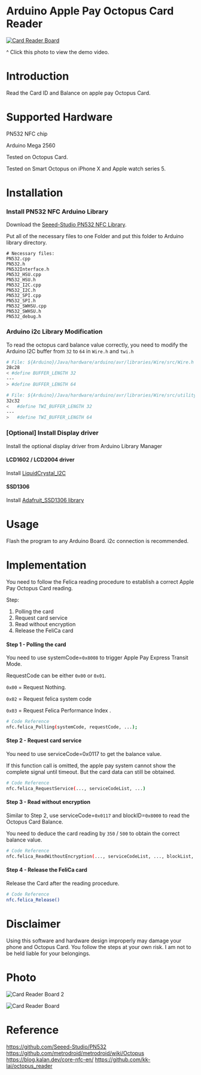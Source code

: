 # Arduino Apple Pay Octopus Card Reader

[![Card Reader Board](docs/cardReader_board.jpg)](https://youtu.be/H8cRV5nNZq4)

^ Click this photo to view the demo video.

# Introduction

Read the Card ID and Balance on apple pay Octopus Card.


# Supported Hardware

PN532 NFC chip

Arduino Mega 2560

Tested on Octopus Card.

Tested on Smart Octopus on iPhone X and Apple watch series 5.

# Installation

### Install PN532 NFC Arduino Library

Download the [Seeed-Studio PN532 NFC Library](https://github.com/Seeed-Studio/PN532).

Put all of the necessary files to one Folder and put this folder to Arduino library directory.

```
# Necessary files: 
PN532.cpp
PN532.h
PN532Interface.h
PN532_HSU.cpp
PN532_HSU.h
PN532_I2C.cpp
PN532_I2C.h
PN532_SPI.cpp
PN532_SPI.h
PN532_SWHSU.cpp
PN532_SWHSU.h
PN532_debug.h
```

### Arduino i2c Library Modification

To read the octopus card balance value correctly, you need to modify the Arduino I2C buffer from `32` to `64` in `Wire.h` and `twi.h`

```bash
# File: ${Arduino}/Java/hardware/arduino/avr/libraries/Wire/src/Wire.h
28c28
< #define BUFFER_LENGTH 32
---
> #define BUFFER_LENGTH 64
```

```bash
# File: ${Arduino}/Java/hardware/arduino/avr/libraries/Wire/src/utility/twi.h
32c32
<   #define TWI_BUFFER_LENGTH 32
---
>   #define TWI_BUFFER_LENGTH 64
```

### [Optional] Install Display driver

Install the optional display driver from Arduino Library Manager

#### LCD1602 / LCD2004 driver
Install [LiquidCrystal_I2C](https://github.com/johnrickman/LiquidCrystal_I2C)
#### SSD1306
Install [Adafruit_SSD1306 library](https://github.com/adafruit/Adafruit_SSD1306)

# Usage
Flash the program to any Arduino Board. i2c connection is recommended.

# Implementation

You need to follow the Felica reading procedure to establish a correct Apple Pay Octopus Card reading. 

Step:
1. Polling the card
2. Request card service
3. Read without encryption
4. Release the FeliCa card

#### Step 1 - Polling the card
You need to use systemCode=`0x8008` to trigger Apple Pay Express Transit Mode.

RequestCode can be either `0x00` or `0x01`.

`0x00` = Request Nothing.

`0x02` = Request felica system code

`0x03` = Request Felica Performance Index
.
```bash
# Code Reference
nfc.felica_Polling(systemCode, requestCode, ...);
```

#### Step 2 - Request card service
You need to use serviceCode=0x0117 to get the balance value.

If this function call is omitted, the apple pay system cannot show the complete signal until timeout. But the card data can still be obtained.

```bash
# Code Reference
nfc.felica_RequestService(..., serviceCodeList, ...)
```

#### Step 3 - Read without encryption
Similar to Step 2, use serviceCode=`0x0117` and blockID=`0x8000` to read the Octopus Card Balance.

You need to deduce the card reading by `350` / `500` to obtain the correct balance value.


```bash
# Code Reference
nfc.felica_ReadWithoutEncryption(..., serviceCodeList, ..., blockList, ...)
```

#### Step 4 - Release the FeliCa card

Release the Card after the reading procedure.

```bash
# Code Reference
nfc.felica_Release()
```

# Disclaimer

Using this software and hardware design improperly may damage your phone and Octopus Card. You follow the steps at your own risk. I am not to be held liable for your belongings.

# Photo

![Card Reader Board 2](docs/cardReader_board_2.jpg)

![Card Reader Board](docs/cardReader_board.jpg)

# Reference
https://github.com/Seeed-Studio/PN532
https://github.com/metrodroid/metrodroid/wiki/Octopus
https://blog.kalan.dev/core-nfc-en/
https://github.com/kk-lai/octopus_reader